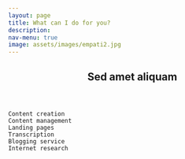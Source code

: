```yaml
---
layout: page
title: What can I do for you?
description: 
nav-menu: true
image: assets/images/empati2.jpg
---
```


<!-- Main -->
<div id="main">

<!-- One -->
<section id="one">
	<div class="inner">
		<header class="major">
			<h2>Sed amet aliquam</h2>
		</header>
		<p>
      
    Content creation
    Content management 
    Landing pages 
    Transcription 
    Blogging service 
    Internet research
   </p>
	</div>
</section>


